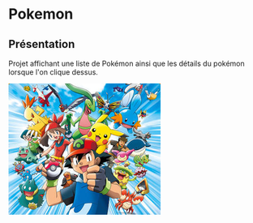 # Pokemon

## Présentation
Projet affichant une liste de Pokémon ainsi que les détails du pokémon lorsque l'on clique dessus. 

![picture alt](https://github.com/ThivyaApp/Pokemon2/blob/master/app/src/main/res/drawable/pok_img.jpg)
